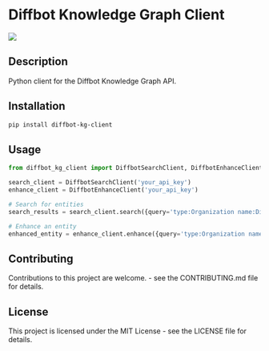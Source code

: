 Diffbot Knowledge Graph Client
=============

![](https://www.diffbot.com/assets/img/diffbot-logo-darkbg.svg)

Description
-----------

Python client for the Diffbot Knowledge Graph API.

Installation
------------

```sh
pip install diffbot-kg-client
```

Usage
-----

```python
from diffbot_kg_client import DiffbotSearchClient, DiffbotEnhanceClient

search_client = DiffbotSearchClient('your_api_key')
enhance_client = DiffbotEnhanceClient('your_api_key')

# Search for entities
search_results = search_client.search({query='type:Organization name:Diffbot'})

# Enhance an entity
enhanced_entity = enhance_client.enhance({query='type:Organization name:Diffbot'})
```

Contributing
------------

Contributions to this project are welcome. - see the CONTRIBUTING.md file for details.

License
-------

This project is licensed under the MIT License - see the LICENSE file for details.
